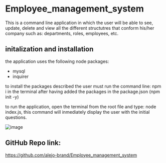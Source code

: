 # Employee_management_system

This is a command line application in which the user will be able to see, update, delete and view all the different structutres that conform his/her company such as: departments, roles, employees, etc.

## initalization and installation 

the application uses the following node packages:

* mysql
* inquirer

to install the packages described the user must run the command line: npm i in the terminal after having added the packages in the package.json (npm init -y)

to run the application, open the terminal from the root file and type: node index.js, this command will inmediately display the user with the initial questions.

![image](https://user-images.githubusercontent.com/69653106/104854019-82b49980-58b9-11eb-98e5-cd04e9f26283.png)

## GitHub Repo link:

https://github.com/alejo-brand/Employee_management_system
